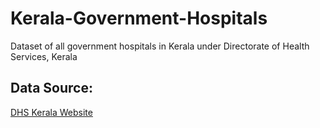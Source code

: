 # Kerala-Government-Hospitals
Dataset of all government hospitals in Kerala under Directorate of Health Services, Kerala

## Data Source:

[DHS Kerala Website](https://dhs.kerala.gov.in/en/dhsw/)
